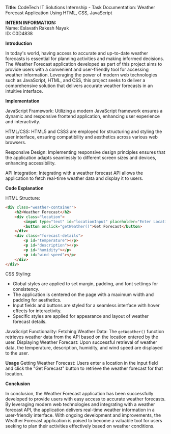 **Title:**
CodeTech IT Solutions Internship - Task Documentation: Weather Forecast Application Using HTML, CSS, JavaScript

**INTERN INFORMATION:**  
Name: Eslavath Rakesh Nayak  
ID: C0D4838 

**Introduction**

In today's world, having access to accurate and up-to-date weather forecasts is essential for planning activities and making informed decisions. The Weather Forecast application developed as part of this project aims to provide users with a convenient and user-friendly tool for accessing weather information. Leveraging the power of modern web technologies such as JavaScript, HTML, and CSS, this project seeks to deliver a comprehensive solution that delivers accurate weather forecasts in an intuitive interface.

**Implementation**

JavaScript Framework: 
Utilizing a modern JavaScript framework ensures a dynamic and responsive frontend application, enhancing user experience and interactivity.

HTML/CSS: 
HTML5 and CSS3 are employed for structuring and styling the user interface, ensuring compatibility and aesthetics across various web browsers.

Responsive Design: 
Implementing responsive design principles ensures that the application adapts seamlessly to different screen sizes and devices, enhancing accessibility.

API Integration: 
Integrating with a weather forecast API allows the application to fetch real-time weather data and display it to users.

**Code Explanation**

HTML Structure:
```html
<div class="weather-container">
    <h2>Weather Forecast</h2>
    <div class="location">
        <input type="text" id="locationInput" placeholder="Enter Location">
        <button onclick="getWeather()">Get Forecast</button>
    </div>
    <div class="forecast-details">
        <p id="temperature"></p>
        <p id="description"></p>
        <p id="humidity"></p>
        <p id="wind-speed"></p>
    </div>
</div>
```

CSS Styling:
- Global styles are applied to set margin, padding, and font settings for consistency.
- The application is centered on the page with a maximum width and padding for aesthetics.
- Input fields and buttons are styled for a seamless interface with hover effects for interactivity.
- Specific styles are applied for appearance and layout of weather forecast details.

JavaScript Functionality:
Fetching Weather Data: The `getWeather()` function retrieves weather data from the API based on the location entered by the user.
Displaying Weather Forecast: Upon successful retrieval of weather data, the temperature, description, humidity, and wind speed are displayed to the user.

**Usage**
Getting Weather Forecast: Users enter a location in the input field and click the "Get Forecast" button to retrieve the weather forecast for that location.

**Conclusion**

In conclusion, the Weather Forecast application has been successfully developed to provide users with easy access to accurate weather forecasts. By leveraging modern web technologies and integrating with a weather forecast API, the application delivers real-time weather information in a user-friendly interface. With ongoing development and improvements, the Weather Forecast application is poised to become a valuable tool for users seeking to plan their activities effectively based on weather conditions.

